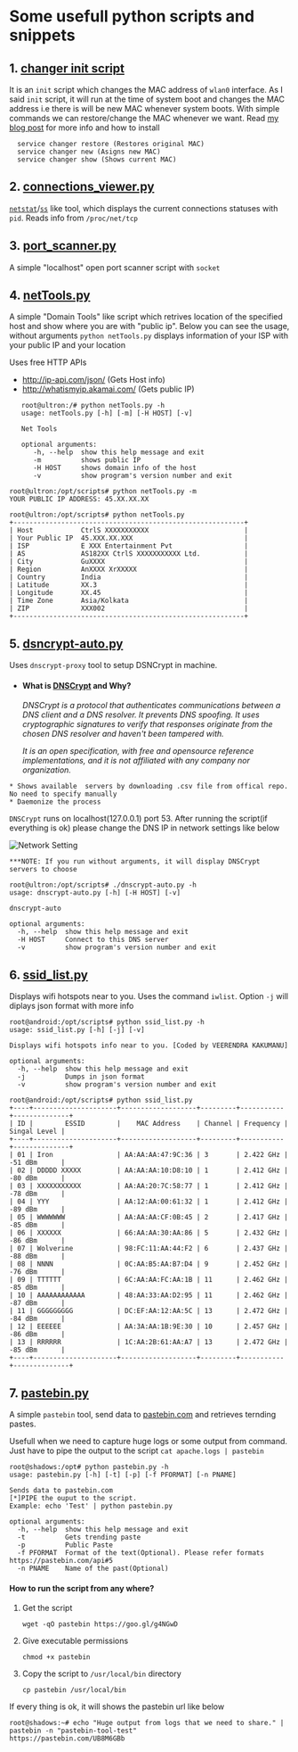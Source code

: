 # Some usefull python scripts and snippets

## 1. [changer init script](https://raw.githubusercontent.com/veerendra2/scripts/master/scripts/changer)
   It is an `init` script which changes the MAC address of `wlan0` interface. As I said `init` script, it will run at the time of system boot and changes the MAC address i.e there is will be new MAC whenever system boots. With simple commands we can restore/change the MAC whenever we want. Read [my blog post](https://networkhop.wordpress.com/2017/03/26/mac-address-scrambling-in-linux/) for more info and how to install
```
  service changer restore (Restores original MAC)
  service changer new (Asigns new MAC)
  service changer show (Shows current MAC)
```

## 2. [connections_viewer.py](https://raw.githubusercontent.com/veerendra2/scripts/master/scripts/connections_viewer.py)
[`netstat`](http://manpages.ubuntu.com/manpages/trusty/man8/netstat.8.html)/[`ss`](http://manpages.ubuntu.com/manpages/trusty/en/man8/ss.8.html) like tool, which displays the current connections statuses with `pid`. Reads info from `/proc/net/tcp`
   
## 3. [port_scanner.py](https://raw.githubusercontent.com/veerendra2/scripts/master/scripts/port_scanner.py)
A simple "localhost" open port scanner script with `socket`

## 4. [netTools.py](https://raw.githubusercontent.com/veerendra2/scripts/master/scripts/netTools.py)
A simple "Domain Tools" like script which retrives location of the specified host and show where you are with "public ip". Below you can see the usage, without arguments `python netTools.py` displays information of your ISP with your public IP and your location 
   
   Uses free HTTP APIs 
   * http://ip-api.com/json/ (Gets Host info)
   * http://whatismyip.akamai.com/ (Gets public IP)
   
```
   root@ultron:/# python netTools.py -h
   usage: netTools.py [-h] [-m] [-H HOST] [-v]

   Net Tools

   optional arguments:
      -h, --help  show this help message and exit
      -m          shows public IP
      -H HOST     shows domain info of the host
      -v          show program's version number and exit
   
root@ultron:/opt/scripts# python netTools.py -m
YOUR PUBLIC IP ADDRESS: 45.XX.XX.XX

root@ultron:/opt/scripts# python netTools.py 
+----------------------------------------------------------+
| Host            CtrlS XXXXXXXXXXX                        |
| Your Public IP  45.XXX.XX.XXX                            |
| ISP             E XXX Entertainment Pvt                  |
| AS              AS182XX CtrlS XXXXXXXXXXX Ltd.           |
| City            GuXXXX                                   |
| Region          AnXXXX XrXXXXX                           |
| Country         India                                    |
| Latitude        XX.3                                     |
| Longitude       XX.45                                    |
| Time Zone       Asia/Kolkata                             |
| ZIP             XXX002                                   |
+----------------------------------------------------------+

   ```
## 5. [dsncrypt-auto.py](https://raw.githubusercontent.com/veerendra2/scripts/master/scripts/dsncrypt-auto.py)
   Uses `dnscrypt-proxy` tool to setup DSNCrypt in machine.
   
   * #### What is [DNSCrypt](https://dnscrypt.org/) and Why?

     *DNSCrypt is a protocol that authenticates communications between a DNS client and a DNS resolver. It prevents DNS spoofing.      It uses cryptographic signatures to verify that responses originate from the chosen DNS resolver and haven't been tampered with.*

     *It is an open specification, with free and opensource reference implementations, and it is not affiliated with any company    nor organization.*

    * Shows available  servers by downloading .csv file from offical repo. No need to specify manually
    * Daemonize the process
   
   `DNSCrypt` runs on localhost(127.0.0.1) port 53. After running the script(if everything is ok) please change the DNS IP in network settings like below
   
   ![Network Setting](https://ibin.co/3NSgLh4fO5Yg.jpg)
   
```
***NOTE: If you run without arguments, it will display DNSCrypt servers to choose

root@ultron:/opt/scripts# ./dnscrypt-auto.py -h
usage: dnscrypt-auto.py [-h] [-H HOST] [-v]

dnscrypt-auto

optional arguments:
  -h, --help  show this help message and exit
  -H HOST     Connect to this DNS server
  -v          show program's version number and exit
```
## 6. [ssid_list.py](https://raw.githubusercontent.com/veerendra2/scripts/master/scripts/ssid_list.py)
   Displays wifi hotspots near to you. Uses the command `iwlist`. Option `-j` will diplays json format with more info
```
root@android:/opt/scripts# python ssid_list.py -h
usage: ssid_list.py [-h] [-j] [-v]

Displays wifi hotspots info near to you. [Coded by VEERENDRA KAKUMANU]

optional arguments:
  -h, --help  show this help message and exit
  -j          Dumps in json format
  -v          show program's version number and exit
```
```
root@android:/opt/scripts# python ssid_list.py 
+----+---------------------+-------------------+---------+-----------+--------------+
| ID |        ESSID        |    MAC Address    | Channel | Frequency | Singal Level |
+----+---------------------+-------------------+---------+-----------+--------------+
| 01 | Iron                | AA:AA:AA:47:9C:36 | 3       | 2.422 GHz | -51 dBm      |
| 02 | DDDDD XXXXX         | AA:AA:AA:10:D8:10 | 1       | 2.412 GHz | -80 dBm      |
| 03 | XXXXXXXXXXX         | AA:AA:20:7C:58:77 | 1       | 2.412 GHz | -78 dBm      |
| 04 | YYY                 | AA:12:AA:00:61:32 | 1       | 2.412 GHz | -89 dBm      |
| 05 | WWWWWWW             | AA:AA:AA:CF:0B:45 | 2       | 2.417 GHz | -85 dBm      |
| 06 | XXXXXX              | 66:AA:AA:30:AA:86 | 5       | 2.432 GHz | -86 dBm      |
| 07 | Wolverine           | 98:FC:11:AA:44:F2 | 6       | 2.437 GHz | -88 dBm      |
| 08 | NNNN                | 0C:AA:B5:AA:B7:D4 | 9       | 2.452 GHz | -76 dBm      |
| 09 | TTTTTT              | 6C:AA:AA:FC:AA:1B | 11      | 2.462 GHz | -85 dBm      |
| 10 | AAAAAAAAAAAA        | 48:AA:33:AA:D2:95 | 11      | 2.462 GHz | -87 dBm      |
| 11 | GGGGGGGGG           | DC:EF:AA:12:AA:5C | 13      | 2.472 GHz | -84 dBm      |
| 12 | EEEEEE              | AA:3A:AA:1B:9E:30 | 10      | 2.457 GHz | -86 dBm      |
| 13 | RRRRRR              | 1C:AA:2B:61:AA:A7 | 13      | 2.472 GHz | -85 dBm      |
+----+---------------------+-------------------+---------+-----------+--------------+
```
## 7. [pastebin.py](https://goo.gl/g4NGwD)
   A simple `pastebin` tool, send data to [pastebin.com](https://pastebin.com/) and retrieves ternding pastes.
   
   Usefull when we need to capture huge logs or some output from command. Just have to pipe the output to the script `cat apache.logs | pastebin`
```
root@shadows:/opt# python pastebin.py -h
usage: pastebin.py [-h] [-t] [-p] [-f PFORMAT] [-n PNAME]

Sends data to pastebin.com
[*]PIPE the ouput to the script.                                
Example: echo 'Test' | python pastebin.py

optional arguments:
  -h, --help  show this help message and exit
  -t          Gets trending paste
  -p          Public Paste
  -f PFORMAT  Format of the text(Optional). Please refer formats https://pastebin.com/api#5
  -n PNAME    Name of the past(Optional)
```
   #### How to run the script from any where?
   1. Get the script 
   
      `wget -qO pastebin https://goo.gl/g4NGwD`
   2. Give executable permissions
   
      `chmod +x pastebin`
   3. Copy the script to `/usr/local/bin` directory
   
      `cp pastebin /usr/local/bin`
   
  If every thing is ok, it will shows the pastebin url like below
   ```
   root@shadows:~# echo "Huge output from logs that we need to share." | pastebin -n "pastebin-tool-test"
   https://pastebin.com/UB8M6GBb
   ```
   
